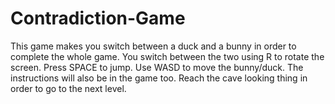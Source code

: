 # Contradiction-Game
This game makes you switch between a duck and a bunny in order to complete the whole game. 
You switch between the two using R to rotate the screen.
Press SPACE to jump.
Use WASD to move the bunny/duck.
The instructions will also be in the game too.
Reach the cave looking thing in order to go to the next level.
